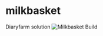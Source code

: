 # milkbasket
Diaryfarm solution 
![Milkbasket Build](https://github.com/theflyingmachine/milkbasket/actions/workflows/main.yml/badge.svg)
